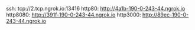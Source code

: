ssh: tcp://2.tcp.ngrok.io:13416 
http80: http://4a1b-190-0-243-44.ngrok.io 
http8080: http://391f-190-0-243-44.ngrok.io 
http3000: http://89ec-190-0-243-44.ngrok.io 
